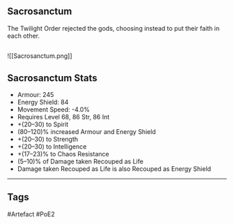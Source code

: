 ## Sacrosanctum
The Twilight Order rejected the gods, choosing
instead to put their faith in each other.
##
![[Sacrosanctum.png]]
## Sacrosanctum Stats
- Armour: 245
- Energy Shield: 84
- Movement Speed: -4.0%
- Requires Level 68, 86 Str, 86 Int
- +(20–30) to Spirit
- (80–120)% increased Armour and Energy Shield
- +(20–30) to Strength
- +(20–30) to Intelligence
- +(17–23)% to Chaos Resistance
- (5–10)% of Damage taken Recouped as Life
- Damage taken Recouped as Life is also Recouped as Energy Shield


---
## Tags
#Artefact
#PoE2